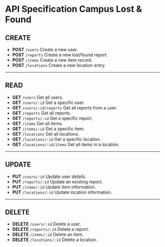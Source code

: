 # API Specification Campus Lost & Found
## CREATE
- **POST** `/users`
  Create a new user.
- **POST** `/reports`
  Create a new lost/found report.
- **POST** `/items`
  Create a new item record.
- **POST** `/locations`
  Create a new location entry.
  
---

## READ
- **GET** `/users`
  Get all users.
- **GET** `/users/:id`
  Get a specific user.
- **GET** `/users/:id/reports`
  Get all reports from a user.
- **GET** `/reports`
  Get all reports.
- **GET** `/reports/:id`
  Get a specific report.
- **GET** `/items`
  Get all items.
- **GET** `/items/:id`
  Get a specific item.
- **GET** `/locations`
  Get all locations.
- **GET** `/locations/:id`
  Get a specific location.
- **GET** `/locations/:id/items`
  Get all items in a location.

---

## UPDATE
- **PUT** `/users/:id`
  Update user details.
- **PUT** `/reports/:id`
  Update an existing report.
- **PUT** `/items/:id`
  Update item information.
- **PUT** `/locations/:id`
  Update location information.

---

## DELETE
- **DELETE** `/users/:id`
  Delete a user.
- **DELETE** `/reports/:id`
  Delete a report.
- **DELETE** `/items/:id`
  Delete an item.
- **DELETE** `/locations/:id`
  Delete a location.
